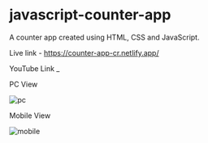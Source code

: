 # javascript-counter-app
A counter app created using HTML, CSS and JavaScript. 

Live link - https://counter-app-cr.netlify.app/

YouTube Link _

PC View

![pc](https://user-images.githubusercontent.com/77568897/210958564-0c50f7b1-bfc7-42dc-a6f8-20a0bb6dad9d.jpg)

Mobile View

![mobile](https://user-images.githubusercontent.com/77568897/210958645-140b03ce-d788-4c08-bfc6-176ef2e8e42b.jpg)




